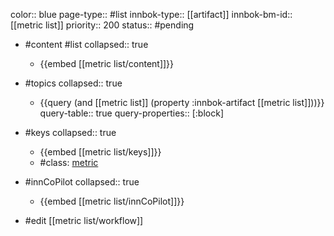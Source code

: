 color:: blue
page-type:: #list
innbok-type:: [[artifact]]
innbok-bm-id:: [[metric list]]
priority:: 200
status:: #pending

- #content #list
  collapsed:: true
	- {{embed [[metric list/content]]}}
- #topics
   collapsed:: true
    - {{query (and [[metric list]] (property :innbok-artifact [[metric list]]))}}
      query-table:: true
      query-properties:: [:block]
- #keys
  collapsed:: true
	- {{embed [[metric list/keys]]}}
	- #class: [metric](https://go.innbok.com/#/page/innBoK%2Fclass%2Fmetric)
- #innCoPilot
   collapsed:: true
	 - {{embed [[metric list/innCoPilot]]}}

- #edit [[metric list/workflow]]

